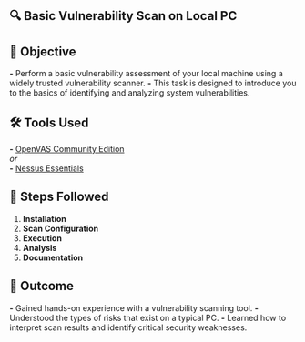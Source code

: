 ## 🔍 Basic Vulnerability Scan on Local PC

## 📌 Objective
**-** Perform a basic vulnerability assessment of your local machine using a widely trusted vulnerability scanner. 
**-** This task is designed to introduce you to the basics of identifying and analyzing system vulnerabilities.

## 🛠 Tools Used
**-** [OpenVAS Community Edition](https://www.greenbone.net/en/community-edition/)  
                                        *or*  
**-** [Nessus Essentials](https://www.tenable.com/products/nessus/nessus-essentials)

## 🧭 Steps Followed

1. **Installation**
2. **Scan Configuration**
3. **Execution**
4. **Analysis**
5. **Documentation**
   
## 🎯 Outcome
**-** Gained hands-on experience with a vulnerability scanning tool.
**-** Understood the types of risks that exist on a typical PC.
**-** Learned how to interpret scan results and identify critical security weaknesses.
